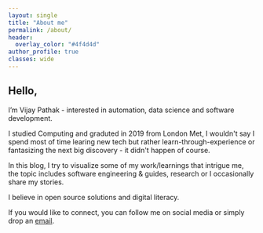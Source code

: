 ```yaml
---
layout: single
title: "About me"
permalink: /about/
header:
  overlay_color: "#4f4d4d"
author_profile: true
classes: wide
---
```


## Hello,
<i class="fas fa-code"></i> I’m Vijay Pathak - interested in automation, data science and software development.

<i class="fas fa-graduation-cap"></i> I studied Computing and graduted in 2019 from London Met, I wouldn't say I spend most of time learing new tech but rather learn-through-experience or fantasizing the next big discovery - it didn't happen of course.

<i class="fas fa-book"></i>
 In this blog, I try to visualize some of my work/learnings that intrigue me, the topic includes software engineering &#38; guides, research or I occasionally share my stories.

<i class="fas fa-heart"></i> I believe in open source solutions and digital literacy.

<i class="fas fa-envelope"></i> If you would like to connect, you can follow me on social media or simply drop an <a href="mailto:vijay@vijaypathak.com.np" target="_blank">email</a>.
